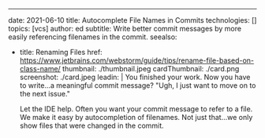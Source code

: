 ---
date: 2021-06-10
title: Autocomplete File Names in Commits
technologies: []
topics: [vcs]
author: ed
subtitle: Write better commit messages by more easily referencing filenames in the commit.
seealso:
- title: Renaming Files
  href: https://www.jetbrains.com/webstorm/guide/tips/rename-file-based-on-class-name/
thumbnail: ./thumbnail.jpeg
cardThumbnail: ./card.png
screenshot: ./card.jpeg
leadin: |
  You finished your work. Now you have to write...a meaningful commit message? "Ugh, I just want to move on to the next issue." 
  
  Let the IDE help. Often you want your commit message to refer to a file. We make it easy by autocompletion of filenames. Not just that...we only show files that were changed in the commit.
